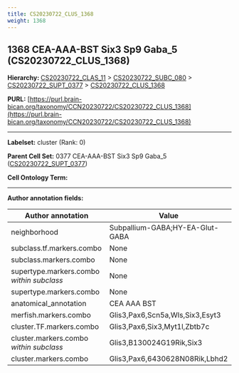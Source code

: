 ```yaml
---
title: CS20230722_CLUS_1368
weight: 1368
---
```

## 1368 CEA-AAA-BST Six3 Sp9 Gaba_5 (CS20230722_CLUS_1368)
<b>Hierarchy: </b>
[CS20230722_CLAS_11](../CS20230722_CLAS_11) >
[CS20230722_SUBC_080](../CS20230722_SUBC_080) >
[CS20230722_SUPT_0377](../CS20230722_SUPT_0377) >
[CS20230722_CLUS_1368](../CS20230722_CLUS_1368)

**PURL:** [https://purl.brain-bican.org/taxonomy/CCN20230722/CS20230722_CLUS_1368](https://purl.brain-bican.org/taxonomy/CCN20230722/CS20230722_CLUS_1368)

---


**Labelset:** cluster (Rank: 0)

**Parent Cell Set:** 0377 CEA-AAA-BST Six3 Sp9 Gaba_5 ([CS20230722_SUPT_0377](../CS20230722_SUPT_0377))



**Cell Ontology Term:** 

[MARKER GENES.]: #


---

[TRANSFERRED ANNOTATIONS.]: #


[AUTHOR ANNOTATION FIELDS.]: #


**Author annotation fields:**

| Author annotation | Value |
|-------------------|-------|
|neighborhood|Subpallium-GABA;HY-EA-Glut-GABA|
|subclass.tf.markers.combo|None|
|subclass.markers.combo|None|
|supertype.markers.combo _within subclass_|None|
|supertype.markers.combo|None|
|anatomical_annotation|CEA AAA BST|
|merfish.markers.combo|Glis3,Pax6,Scn5a,Wls,Six3,Esyt3|
|cluster.TF.markers.combo|Glis3,Pax6,Six3,Myt1l,Zbtb7c|
|cluster.markers.combo _within subclass_|Glis3,B130024G19Rik,Six3|
|cluster.markers.combo|Glis3,Pax6,6430628N08Rik,Lbhd2|
